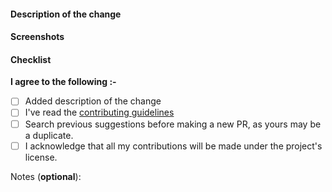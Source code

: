 #### Description of the change

<!--
Thank you for your pull request. Please provide a description above and review
the requirements below.

Contributors guide: https://github.com/WebXDAO/devprotocol.xyz/blob/main/CONTRIBUTING.md
-->

<!-- If it fixes an issue, please add Closes #issue_no below with its respective issue number -->

#### Screenshots

<!-- Please add screenshots if applicable. Otherwise, remove this section -->

#### Checklist

**I agree to the following :-**

* [ ]   Added description of the change
* [ ]   I've read the [contributing guidelines](https://github.com/WebXDAO/devprotocol.xyz/blob/main/CONTRIBUTING.md)
* [ ]   Search previous suggestions before making a new PR, as yours may be a duplicate.
* [ ]   I acknowledge that all my contributions will be made under the project's license.

Notes (**optional**): <!-- Please add a one-line description for developers or pull request viewers -->
